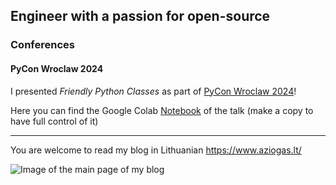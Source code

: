 ## Engineer with a passion for open-source

### Conferences

#### PyCon Wroclaw 2024

I presented _Friendly Python Classes_ as part of [PyCon Wroclaw 2024](https://www.pyconwroclaw.com/)!

Here you can find the Google Colab [Notebook](https://colab.research.google.com/drive/1SlyMfzrsyf1sVwk6pf7cZEx0MIkOieIK?usp=sharing) of the talk (make a copy to have full control of it)

---

You are welcome to read my blog in Lithuanian https://www.aziogas.lt/

![Image of the main page of my blog](https://github.com/user-attachments/assets/3af34727-6d76-443d-be85-ac462d6f46d8)
